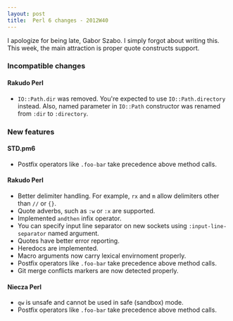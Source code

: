 ```yaml
---
layout: post
title:  Perl 6 changes - 2012W40
---
```

I apologize for being late, Gabor Szabo. I simply forgot about writing
this. This week, the main attraction is proper quote constructs
support.

### Incompatible changes
#### Rakudo Perl
* `IO::Path.dir` was removed. You're expected to use
  `IO::Path.directory` instead. Also, named parameter in `IO::Path`
  constructor was renamed from `:dir` to `:directory`.

### New features
#### STD.pm6
* Postfix operators like `.foo-bar` take precedence above method calls.

#### Rakudo Perl
* Better delimiter handling. For example, `rx` and `m` allow delimiters
  other than `//` or `{}`.
* Quote adverbs, such as `:w` or `:x` are supported.
* Implemented `andthen` infix operator.
* You can specify input line separator on new sockets using
  `:input-line-separator` named argument.
* Quotes have better error reporting.
* Heredocs are implemented.
* Macro arguments now carry lexical envirnoment properly.
* Postfix operators like `.foo-bar` take precedence above method calls.
* Git merge conflicts markers are now detected properly.

#### Niecza Perl
* `qw` is unsafe and cannot be used in safe (sandbox) mode.
* Postfix operators like `.foo-bar` take precedence above method calls.
